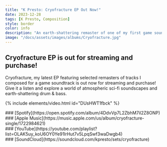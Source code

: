 ```yaml
---
title: "K Presto: Cryofracture EP Out Now!"
date: 2023-12-28
tags: [K Presto, Composition]
style: border
color: info
description: "An earth-shattering remaster of one of my first game soundtracks. "
image: "/docs/assets/images/albums/Cryofracture.jpg"
---
```


## Cryofracture EP is out for streaming and purchase!

Cryofracture, my latest EP featuring selected remasters of tracks I composed for a game soundtrack is out now for streaming and purchase! 
Give it a listen and explore a world of atmospheric sci-fi soundscapes and earth-shattering drum & bass.

{% include elements/video.html id="DUsHWT1fbck" %}

<div class="row" markdown="1">
<div class="col" markdown="1">
### [Spotify](https://open.spotify.com/album/4DdvVp7L2ZbhM7il2Z8ONP)
</div>

<div class="col" markdown="1">
### [Apple Music](https://music.apple.com/us/album/cryofracture-single/1722984621)
</div>

<div class="col" markdown="1">
### [YouTube](https://youtube.com/playlist?list=OLAK5uy_koU6OY0Ye91lrHut7v5LpqSwf3waDwgb4)
</div>

<div class="col" markdown="1">
### [SoundCloud](https://soundcloud.com/kpresto/sets/cryofracture)
</div>

</div>